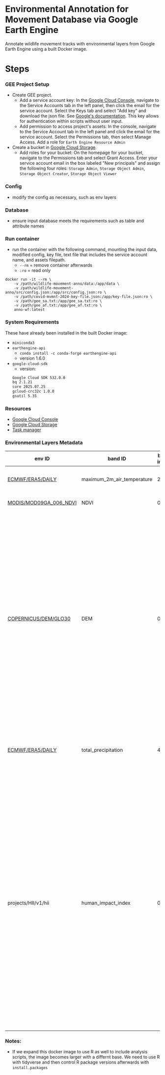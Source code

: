 # Environmental Annotation for Movement Database via Google Earth Engine

Annotate wildlife movement tracks with environmental layers from Google Earth Engine using a built Docker image. 

# Steps

### GEE Project Setup

- Create GEE project.
  - Add a service account key: In the [Google Cloud Console](https://console.cloud.google.com), navigate to the Service Accounts tab in the left panel, then click the email for the service account. Select the Keys tab and select "Add key" and download the json file. See [Google's documentation](https://cloud.google.com/iam/docs/keys-create-delete#creating). This key allows for authentication within scripts without user input.
  - Add permission to access project's assets: In the console, navigate to the Service Account tab in the left panel and click the email for the service account. Select the Permissions tab, then select Manage Access. Add a role for `Earth Engine Resource Admin`
- Create a bucket in [Google Cloud Storage](https://console.cloud.google.com/storage).
  - Add roles for your bucket: On the homepage for your bucket, navigate to the Permissions tab and select Grant Access. Enter your service account email in the box labeled "New principals" and assign the following four roles: `Storage Admin`, `Storage Object Admin`, `Storage Object Creator`, `Storage Object Viewer`

### Config

- modify the config as necessary, such as env layers

### Database

- ensure input database meets the requirements such as table and attribute names

### Run container

- run the container with the following command, mounting the input data, modified config, key file, text file that includes the service account name, and assets filepath.
  - `--rm` = remove container afterwards
  - `:ro` = read only
  
```
docker run -it --rm \
    -v /path/wildlife-movement-anno/data:/app/data \
    -v /path/wildlife-movement-anno/src/config.json:/app/src/config.json:ro \
    -v /path/covid-mvmnt-2024-key-file.json:/app/key-file.json:ro \
    -v /path/gee_sa.txt:/app/gee_sa.txt:ro \
    -v /path/gee_af.txt:/app/gee_af.txt:ro \
    anno-wf:latest
```

### System Requirements

These have already been installed in the built Docker image:

- `miniconda3`
- `earthengine-api`
  - `conda install -c conda-forge earthengine-api`
  - version 1.6.0
- `google-cloud-sdk`
  - version:
  ```bash
  Google Cloud SDK 532.0.0
  bq 2.1.21
  core 2025.07.25
  gcloud-crc32c 1.0.0
  gsutil 5.35
  ```

### Resources

- [Google Cloud Console](https://console.cloud.google.com)
- [Google Cloud Storage](https://console.cloud.google.com/storage)
- [Task manager](https://code.earthengine.google.com/tasks)

### Environmental Layers Metadata

env ID | band ID | band index | col_name | details
-- | -- | -- | -- | --
[ECMWF/ERA5/DAILY](https://developers.google.com/earth-engine/datasets/catalog/ECMWF_ERA5_DAILY) | maximum_2m_air_temperature | 2 | tmax | units = Kelvin, pixel size = 27830 meters
[MODIS/MOD09GA_006_NDVI](https://developers.google.com/earth-engine/datasets/catalog/MODIS_MOD09GA_006_NDVI) | NDVI | 0 | ndvi | pixel size = 463.313 meters
[COPERNICUS/DEM/GLO30](https://developers.google.com/earth-engine/datasets/catalog/COPERNICUS_DEM_GLO30) | DEM | 0 | elev | digital elevation model, units = meters above sea level, resolution = 30 meters, split up into tiles spatially. This dataset is timeless for our purposes, but has underlying timestamp metadata per individual image that is interpretable and filtered under the hood by default. Therefore this dataset must be mosaic'd for processing to ignore time. Filter out negative values after annotation.
[ECMWF/ERA5/DAILY](https://developers.google.com/earth-engine/datasets/catalog/ECMWF_ERA5_DAILY) | total_precipitation | 4 | precip | units = meters, daily sums of total precipitation. Filter out negative values after annotation.
projects/HII/v1/hii | human_impact_index | 0 | hfp | Custom collection created by [Wildlife Convervation Society](https://www.wcs.org/), see GEE layers displayed [here](https://code.earthengine.google.com/f904097220e577cad2e0dc5379371c91) and [data description](https://www.wcshumanfootprint.org/data-access). One image per year 2001-2020 that encompasses January 1 - December 31. But because the timestamps are specifically for the single day 1/1/YYYY and have no inherent end date for 12/31, we must both create a specific timestamp attribute in the event data for this layer and add the property for time end to the image collection.


### Notes:

- If we expand this docker image to use R as well to include analysis scripts, the image becomes larger with a differnt base. We need to use R with tidyverse and then control R package versions afterwards with `install.packages`

